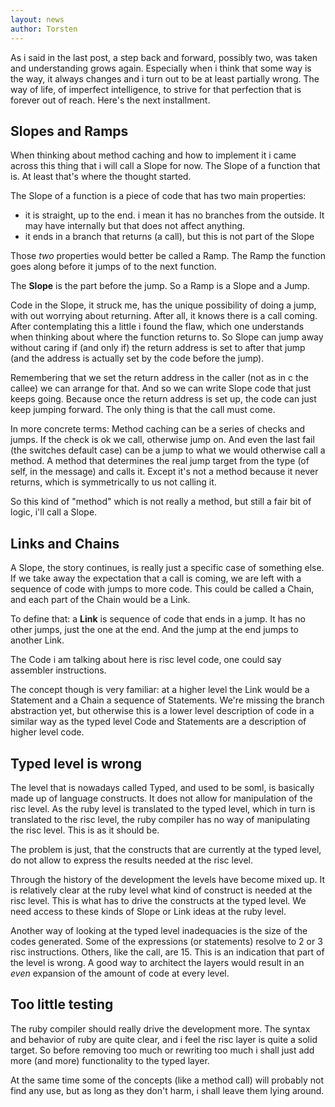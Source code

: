 ```yaml
---
layout: news
author: Torsten
---
```


As i said in the last post, a step back and forward, possibly two, was taken and understanding
grows again. Especially when i think that some way is the way, it always changes and i turn out
to be at least partially wrong. The way of life, of imperfect intelligence, to strive for that
perfection that is forever out of reach. Here's the next installment.

## Slopes and Ramps

When thinking about method caching and how to implement it i came across this thing that i will
call a Slope for now. The Slope of a function that is. At least that's where the thought started.

The Slope of a function is a piece of code that has two main properties:

- it is straight, up to the end. i mean it has no branches from the outside.
  It may have internally but that does not affect anything.
- it ends in a branch that returns (a call), but this is not part of the Slope

Those *two* properties would better be called a Ramp. The Ramp the function goes along before it
jumps of to the next function.

The **Slope** is the part before the jump. So a Ramp is a Slope and a Jump.

Code in the Slope, it struck me, has the unique possibility of doing a jump, with out worrying about
returning. After all, it knows there is a call coming. After contemplating this a little i
found the flaw, which one understands when thinking about where the function returns to. So Slope
can jump away without caring if (and only if) the return address is set to after that jump (and the
address is actually set by the code before the jump).

Remembering that we set the return address in the caller (not as in c the callee) we can arrange
for that. And so we can write Slope code that just keeps going. Because once the return address
is set up, the code can just keep jumping forward. The only thing is that the call must come.

In more concrete terms: Method caching can be a series of checks and jumps. If the check is ok
we call, otherwise jump on. And even the last fail (the switches default case) can be a jump
to what we would otherwise call a method. A method that determines the real jump target from
the type (of self, in the message) and calls it. Except it's not a method because it never
returns, which is symmetrically to us not calling it.

So this kind of "method" which is not really a method, but still a fair bit of logic, i'll call
a Slope.

## Links and Chains

A Slope, the story continues, is really just a specific case of something else. If we take away
the expectation that a call is coming, we are left with a sequence of code with jumps to more
code. This could be called a Chain, and each part of the Chain would be a Link.

To define that: a **Link** is sequence of code that ends in a jump. It has no other jumps, just
the one at the end. And the jump at the end jumps to another Link.

The Code i am talking about here is risc level code, one could say assembler instructions.

The concept though is very familiar: at a higher level the Link would be a Statement and a
Chain a sequence of Statements. We're missing the branch abstraction yet, but otherwise this is
a lower level description of code in a similar way as the typed level Code and Statements are
a description of higher level code.

## Typed level is wrong

The level that is nowadays called Typed, and used to be soml, is basically made up of language
constructs. It does not allow for manipulation of the risc level. As the ruby level is translated
to the typed level, which in turn is translated to the risc level, the ruby compiler has no
way of manipulating the risc level. This is as it should be.

The problem is just, that the constructs that are currently at the typed level, do not allow
to express the results needed at the risc level.

Through the history of the development the levels have become mixed up. It is relatively clear at
the ruby level what kind of construct is needed at the risc level. This is what has to drive the
constructs at the typed level. We need access to these kinds of Slope or Link ideas at the ruby
level.

Another way of looking at the typed level inadequacies is the size of the codes generated. Some of
the expressions (or statements) resolve to 2 or 3 risc instructions. Others, like the call, are
15. This is an indication that part of the level is wrong. A good way to architect the layers
would result in an *even* expansion of the amount of code at every level.

## Too little testing

The ruby compiler should really drive the development more. The syntax and behavior of ruby are
quite clear, and i feel the risc layer is quite a solid target. So before removing too much or
rewriting too much i shall just add more (and more) functionality to the typed layer.

At the same time some of the concepts (like a method call) will probably not find any use, but
as long as they don't harm, i shall leave them lying around.
